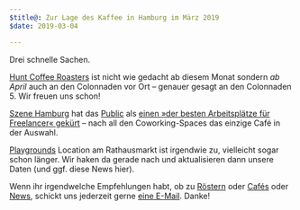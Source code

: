 ```yaml
---
$title@: Zur Lage des Kaffee in Hamburg im März 2019
$date: 2019-03-04

---
```

Drei schnelle Sachen.

[Hunt Coffee Roasters]([url('/content/roasters/hunt.md')]) ist nicht wie gedacht ab diesem Monat sondern *ab April* auch an den Colonnaden vor Ort – genauer gesagt an den Colonnaden 5. Wir freuen uns schon!

[Szene Hamburg](https://szene-hamburg.com/) hat das [Public]([url('/content/roasters/public.md')]) als [einen »der besten Arbeitsplätze für Freelancer« gekürt](https://szene-hamburg.com/top-10-die-besten-coworking-spaces-freelancer-freiraeume-bibliotheken-alternativen-in-hamburg/) – nach all den Coworking-Spaces das einzige Café in der Auswahl.

[Playgrounds]([url('/content/roasters/playground.md')]) Location am Rathausmarkt ist irgendwie zu, vielleicht sogar schon länger. Wir haken da gerade nach und aktualisieren dann unsere Daten (und ggf. diese News hier).

Wenn ihr irgendwelche Empfehlungen habt, ob zu [Röstern]([url('/content/pages/roasters.md')]) oder [Cafés]([url('/content/pages/cafes.md')]) oder [News]([url('/content/pages/posts.md')]), schickt uns jederzeit gerne [eine E-Mail]([url('/content/pages/contact.md')]). Danke!